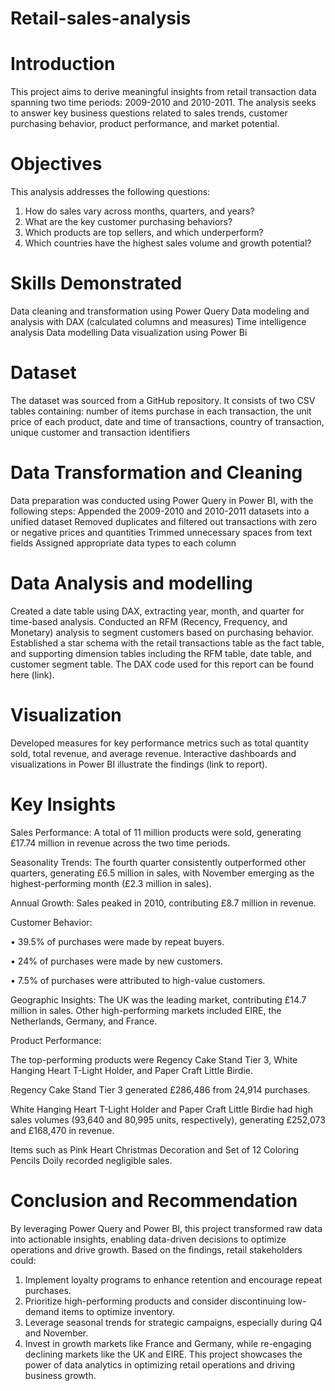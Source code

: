 # Retail-sales-analysis

# Introduction

This project aims to derive meaningful insights from retail transaction data spanning two time periods: 2009-2010 and 2010-2011. The analysis seeks to answer key business questions related to sales trends, customer purchasing behavior, product performance, and market potential.

# Objectives

This analysis addresses the following questions:
1. How do sales vary across months, quarters, and years?
2. What are the key customer purchasing behaviors?
3. Which products are top sellers, and which underperform?
4. Which countries have the highest sales volume and growth potential?

#  Skills Demonstrated

Data cleaning and transformation using Power Query
Data modeling and analysis with DAX (calculated columns and measures)
Time intelligence analysis
Data modelling
Data visualization using Power Bi

# Dataset

The dataset was sourced from a GitHub repository. It consists of two CSV tables containing: number of items purchase in each transaction, the unit price of each product, date and time of transactions, country of transaction, unique customer and transaction identifiers 

# Data Transformation and Cleaning

Data preparation was conducted using Power Query in Power BI, with the following steps:
Appended the 2009-2010 and 2010-2011 datasets into a unified dataset
Removed duplicates and filtered out transactions with zero or negative prices and quantities
Trimmed unnecessary spaces from text fields
Assigned appropriate data types to each column

# Data Analysis and modelling 

Created a date table using DAX, extracting year, month, and quarter for time-based analysis.
Conducted an RFM (Recency, Frequency, and Monetary) analysis to segment customers based on purchasing behavior.
Established a star schema with the retail transactions table as the fact table, and supporting dimension tables including the RFM table, date table, and customer segment table.
The DAX code used for this report can be found here (link).

# Visualization

Developed measures for key performance metrics such as total quantity sold, total revenue, and average revenue.
Interactive dashboards and visualizations in Power BI illustrate the findings (link to report).

#   Key Insights
Sales Performance: A total of 11 million products were sold, generating £17.74 million in revenue across the two time periods.

Seasonality Trends: The fourth quarter consistently outperformed other quarters, generating £6.5 million in sales, with November emerging as the highest-performing month (£2.3 million in sales).

Annual Growth: Sales peaked in 2010, contributing £8.7 million in revenue.

Customer Behavior:

•	39.5% of purchases were made by repeat buyers. 

•	24% of purchases were made by new customers.

•	7.5% of purchases were attributed to high-value customers.

Geographic Insights: The UK was the leading market, contributing £14.7 million in sales. Other high-performing markets included EIRE, the Netherlands, Germany, and France.

Product Performance:

The top-performing products were Regency Cake Stand Tier 3, White Hanging Heart T-Light Holder, and Paper Craft Little Birdie.

Regency Cake Stand Tier 3 generated £286,486 from 24,914 purchases.

White Hanging Heart T-Light Holder and Paper Craft Little Birdie had high sales volumes (93,640 and 80,995 units, respectively), generating £252,073 and £168,470 in revenue.

Items such as Pink Heart Christmas Decoration and Set of 12 Coloring Pencils Doily recorded negligible sales.

# Conclusion and Recommendation
By leveraging Power Query and Power BI, this project transformed raw data into actionable insights, enabling data-driven decisions to optimize operations and drive growth. 
Based on the findings, retail stakeholders could:
1.	Implement loyalty programs to enhance retention and encourage repeat purchases.
2.	Prioritize high-performing products and consider discontinuing low-demand items to optimize inventory.
3.	Leverage seasonal trends for strategic campaigns, especially during Q4 and November.
4.	Invest in growth markets like France and Germany, while re-engaging declining markets like the UK and EIRE.
This project showcases the power of data analytics in optimizing retail operations and driving business growth.

